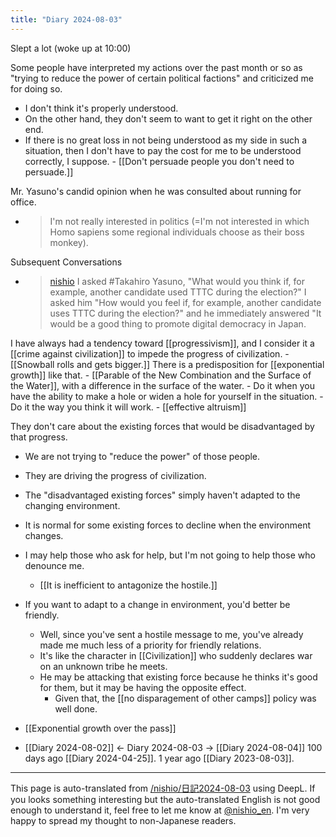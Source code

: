 ```yaml
---
title: "Diary 2024-08-03"
---
```



Slept a lot (woke up at 10:00)



Some people have interpreted my actions over the past month or so as "trying to reduce the power of certain political factions" and criticized me for doing so.
- I don't think it's properly understood.
- On the other hand, they don't seem to want to get it right on the other end.
- If there is no great loss in not being understood as my side in such a situation, then I don't have to pay the cost for me to be understood correctly, I suppose.
        - [[Don't persuade people you don't need to persuade.]]

Mr. Yasuno's candid opinion when he was consulted about running for office.
- > I'm not really interested in politics (=I'm not interested in which Homo sapiens some regional individuals choose as their boss monkey).

Subsequent Conversations
- > [nishio](https://x.com/nishio/status/1804742097901137985) I asked #Takahiro Yasuno, "What would you think if, for example, another candidate used TTTC during the election?" I asked him "How would you feel if, for example, another candidate uses TTTC during the election?" and he immediately answered "It would be a good thing to promote digital democracy in Japan.

I have always had a tendency toward [[progressivism]], and I consider it a [[crime against civilization]] to impede the progress of civilization.
    - [[Snowball rolls and gets bigger.]] There is a predisposition for [[exponential growth]] like that.
        - [[Parable of the New Combination and the Surface of the Water]], with a difference in the surface of the water.
        - Do it when you have the ability to make a hole or widen a hole for yourself in the situation.
        - Do it the way you think it will work.
            - [[effective altruism]]

They don't care about the existing forces that would be disadvantaged by that progress.
- We are not trying to "reduce the power" of those people.
- They are driving the progress of civilization.
- The "disadvantaged existing forces" simply haven't adapted to the changing environment.
- It is normal for some existing forces to decline when the environment changes.
- I may help those who ask for help, but I'm not going to help those who denounce me.
    - [[It is inefficient to antagonize the hostile.]]
- If you want to adapt to a change in environment, you'd better be friendly.
    - Well, since you've sent a hostile message to me, you've already made me much less of a priority for friendly relations.
    - It's like the character in [[Civilization]] who suddenly declares war on an unknown tribe he meets.
    - He may be attacking that existing force because he thinks it's good for them, but it may be having the opposite effect.
        - Given that, the [[no disparagement of other camps]] policy was well done.

- [[Exponential growth over the pass]]

- [[Diary 2024-08-02]] ← Diary 2024-08-03 → [[Diary 2024-08-04]]
100 days ago [[Diary 2024-04-25]].
1 year ago [[Diary 2023-08-03]].
---
This page is auto-translated from [/nishio/日記2024-08-03](https://scrapbox.io/nishio/日記2024-08-03) using DeepL. If you looks something interesting but the auto-translated English is not good enough to understand it, feel free to let me know at [@nishio_en](https://twitter.com/nishio_en). I'm very happy to spread my thought to non-Japanese readers.